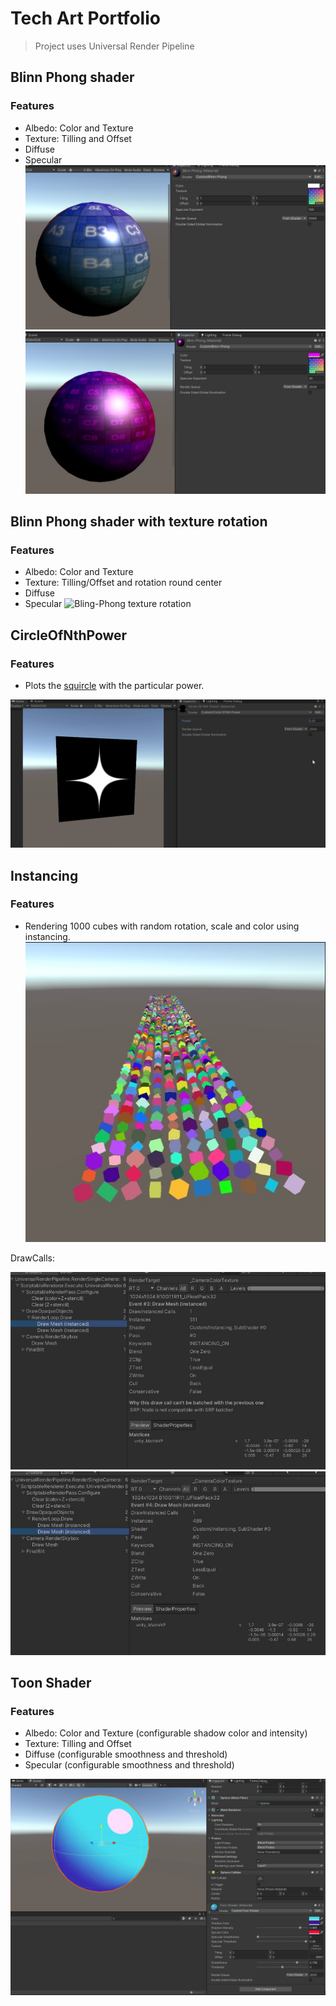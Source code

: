 ﻿# Tech Art Portfolio
>Project uses Universal Render Pipeline

## Blinn Phong shader
### Features
- Albedo: Color and Texture
- Texture: Tilling and Offset
- Diffuse
- Specular
![Bling-Phong1](./Screenshots/BlinnPhong1.jpg "Bling-Phong shader")
![Bling-Phong2](./Screenshots/BlinnPhong2.jpg "Bling-Phong shader")

## Blinn Phong shader with texture rotation
### Features
- Albedo: Color and Texture
- Texture: Tilling/Offset and rotation round center
- Diffuse
- Specular
![Bling-Phong texture rotation](./Screenshots/TextureRotation.gif "Texture rotation")

## CircleOfNthPower
### Features
- Plots the [squircle](https://en.wikipedia.org/wiki/Squircle) with the particular power. 

![CircleOfNthPower](Screenshots/CircleOfNthPower.gif)

## Instancing
### Features
- Rendering 1000 cubes with random rotation, scale and color using instancing.
![Instancing](Screenshots/Instancing.jpg)

DrawCalls:

![Instancing](Screenshots/Instancing_DrawCall1.jpg)
![Instancing](Screenshots/Instancing_DrawCall2.jpg)

## Toon Shader
### Features
- Albedo: Color and Texture (configurable shadow color and intensity)
- Texture: Tilling and Offset
- Diffuse (configurable smoothness and threshold)
- Specular (configurable smoothness and threshold)

![ToonShader](Screenshots/ToonShader.gif)